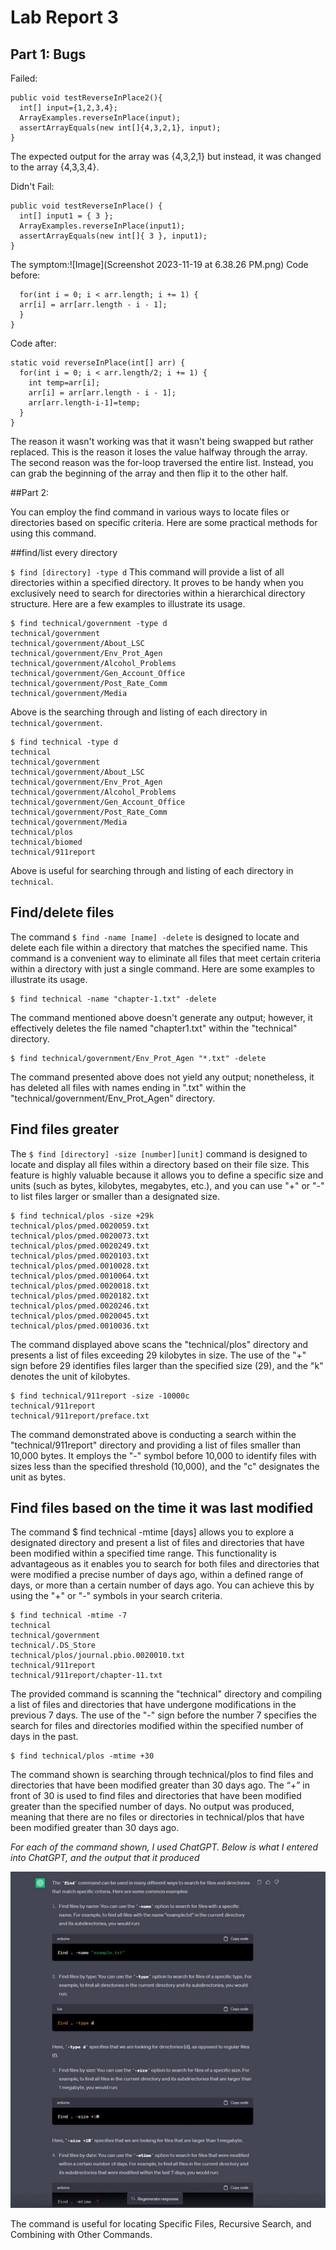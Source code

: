 # Lab Report 3

## Part 1: Bugs

Failed:
``` @Test
public void testReverseInPlace2(){
  int[] input={1,2,3,4};
  ArrayExamples.reverseInPlace(input);
  assertArrayEquals(new int[]{4,3,2,1}, input);
}
```


The expected output for the array was {4,3,2,1} but instead, it was changed to the array {4,3,3,4}.

Didn't Fail:
``` @Test
public void testReverseInPlace() {
  int[] input1 = { 3 };
  ArrayExamples.reverseInPlace(input1);
  assertArrayEquals(new int[]{ 3 }, input1);
}
```


The symptom:![Image](Screenshot 2023-11-19 at 6.38.26 PM.png)
Code before:

```static void reverseInPlace(int[] arr) {
  for(int i = 0; i < arr.length; i += 1) {
  arr[i] = arr[arr.length - i - 1];
  }
}
```
Code after: 

```
static void reverseInPlace(int[] arr) {
  for(int i = 0; i < arr.length/2; i += 1) {
    int temp=arr[i];
    arr[i] = arr[arr.length - i - 1];
    arr[arr.length-i-1]=temp;
  }
}
```

The reason it wasn't working was that it wasn't being swapped but rather replaced. This is the reason it loses the value halfway through the array. The second reason was the for-loop traversed the entire list. Instead, you can grab the beginning of the array and then flip it to the other half.

##Part 2:

You can employ the find command in various ways to locate files or directories based on specific criteria. Here are some practical methods for using this command.


##find/list every directory

`$ find [directory] -type d`
This command will provide a list of all directories within a specified directory. It proves to be handy when you exclusively need to search for directories within a hierarchical directory structure. Here are a few examples to illustrate its usage.


```
$ find technical/government -type d
technical/government
technical/government/About_LSC
technical/government/Env_Prot_Agen
technical/government/Alcohol_Problems
technical/government/Gen_Account_Office
technical/government/Post_Rate_Comm
technical/government/Media
```



Above is the searching through and listing of each directory in `technical/government`.



```
$ find technical -type d
technical
technical/government
technical/government/About_LSC
technical/government/Env_Prot_Agen
technical/government/Alcohol_Problems
technical/government/Gen_Account_Office
technical/government/Post_Rate_Comm
technical/government/Media
technical/plos
technical/biomed
technical/911report
```



Above is useful for searching through and listing of each directory in `technical`. 


## Find/delete files
The command `$ find -name [name] -delete` is designed to locate and delete each file within a directory that matches the specified name. This command is a convenient way to eliminate all files that meet certain criteria within a directory with just a single command. Here are some examples to illustrate its usage.

```
$ find technical -name "chapter-1.txt" -delete
```


The command mentioned above doesn't generate any output; however, it effectively deletes the file named "chapter1.txt" within the "technical" directory.



```
$ find technical/government/Env_Prot_Agen "*.txt" -delete
```



The command presented above does not yield any output; nonetheless, it has deleted all files with names ending in ".txt" within the "technical/government/Env_Prot_Agen" directory.


## Find files greater

The `$ find [directory] -size [number][unit]` command is designed to locate and display all files within a directory based on their file size. This feature is highly valuable because it allows you to define a specific size and units (such as bytes, kilobytes, megabytes, etc.), and you can use "+" or "-" to list files larger or smaller than a designated size.



```
$ find technical/plos -size +29k
technical/plos/pmed.0020059.txt
technical/plos/pmed.0020073.txt
technical/plos/pmed.0020249.txt
technical/plos/pmed.0020103.txt
technical/plos/pmed.0010028.txt
technical/plos/pmed.0010064.txt
technical/plos/pmed.0020018.txt
technical/plos/pmed.0020182.txt
technical/plos/pmed.0020246.txt
technical/plos/pmed.0020045.txt
technical/plos/pmed.0010036.txt
```



The command displayed above scans the "technical/plos" directory and presents a list of files exceeding 29 kilobytes in size. The use of the "+" sign before 29 identifies files larger than the specified size (29), and the "k" denotes the unit of kilobytes.



```
$ find technical/911report -size -10000c
technical/911report
technical/911report/preface.txt
```


The command demonstrated above is conducting a search within the "technical/911report" directory and providing a list of files smaller than 10,000 bytes. It employs the "-" symbol before 10,000 to identify files with sizes less than the specified threshold (10,000), and the "c" designates the unit as bytes.


## Find files based on the time it was last modified

The command $ find technical -mtime [days] allows you to explore a designated directory and present a list of files and directories that have been modified within a specified time range. This functionality is advantageous as it enables you to search for both files and directories that were modified a precise number of days ago, within a defined range of days, or more than a certain number of days ago. You can achieve this by using the "+" or "-" symbols in your search criteria.


```
$ find technical -mtime -7
technical
technical/government
technical/.DS_Store
technical/plos/journal.pbio.0020010.txt
technical/911report
technical/911report/chapter-11.txt
```


The provided command is scanning the "technical" directory and compiling a list of files and directories that have undergone modifications in the previous 7 days. The use of the "-" sign before the number 7 specifies the search for files and directories modified within the specified number of days in the past.



```
$ find technical/plos -mtime +30
```




The command shown is searching through technical/plos to find files and directories that
have been modified greater than 30 days ago. The “+” in front of 30 is used to find files and
directories that have been modified greater than the specified number of days. No output was
produced, meaning that there are no files or directories in technical/plos that have been modified greater than 30 days ago.

*For each of the command shown, I used ChatGPT. Below is what I entered into ChatGPT, and the output that it produced*


![Image](6AB3BB96-9E25-4414-A07C-C26832A273FF.jpeg)

The command is useful for locating Specific Files, Recursive Search, and Combining with Other Commands.
